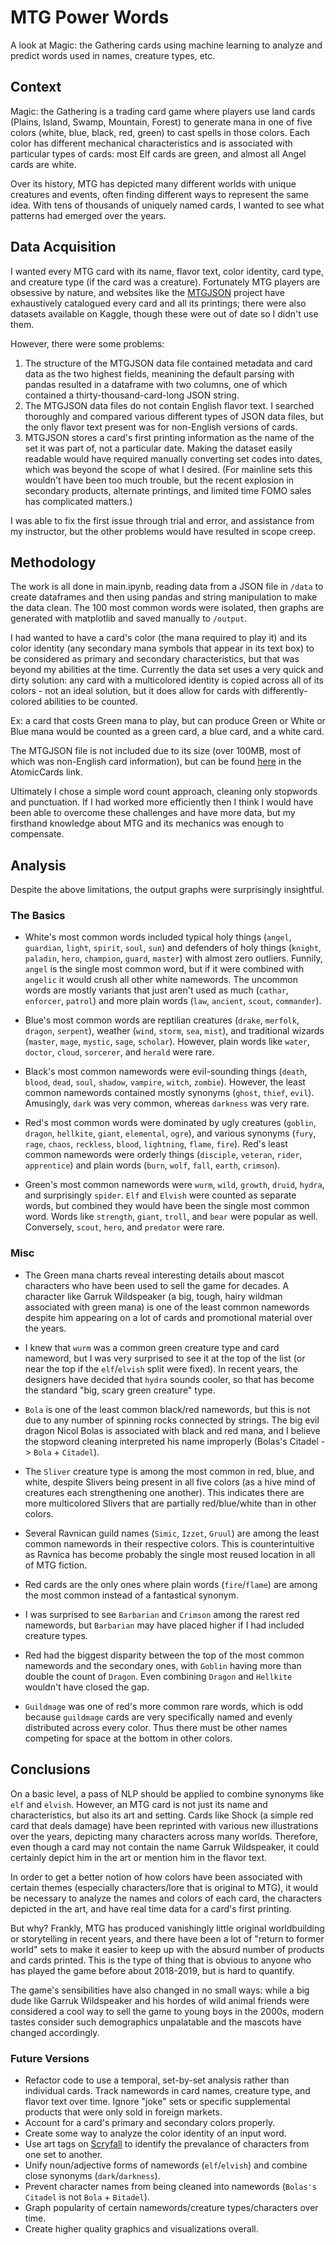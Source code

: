 # MTG Power Words
A look at Magic: the Gathering cards using machine learning to analyze and predict words used in names, creature types, etc.

## Context
Magic: the Gathering is a trading card game where players use land cards (Plains, Island, Swamp, Mountain, Forest) to generate mana in one of five colors (white, blue, black, red, green) to cast spells in those colors. Each color has different mechanical characteristics and is associated with particular types of cards: most Elf cards are green, and almost all Angel cards are white.

Over its history, MTG has depicted many different worlds with unique creatures and events, often finding different ways to represent the same idea. With tens of thousands of uniquely named cards, I wanted to see what patterns had emerged over the years.


## Data Acquisition
I wanted every MTG card with its name, flavor text, color identity, card type, and creature type (if the card was a creature). Fortunately MTG players are obsessive by nature, and websites like the [MTGJSON](https://mtgjson.com) project have exhaustively catalogued every card and all its printings; there were also datasets available on Kaggle, though these were out of date so I didn't use them.

However, there were some problems:
1. The structure of the MTGJSON data file contained metadata and card data as the two highest fields, meanining the default parsing with pandas resulted in a dataframe with two columns, one of which contained a thirty-thousand-card-long JSON string.
2. The MTGJSON data files do not contain English flavor text. I searched thoroughly and compared various different types of JSON data files, but the only flavor text present was for non-English versions of cards.
3. MTGJSON stores a card's first printing information as the name of the set it was part of, not a particular date. Making the dataset easily readable would have required manually converting set codes into dates, which was beyond the scope of what I desired. (For mainline sets this wouldn't have been too much trouble, but the recent explosion in secondary products, alternate printings, and limited time FOMO sales has complicated matters.)

I was able to fix the first issue through trial and error, and assistance from my instructor, but the other problems would have resulted in scope creep.


## Methodology
The work is all done in main.ipynb, reading data from a JSON file in `/data` to create dataframes and then using pandas and string manipulation to make the data clean. The 100 most common words were isolated, then graphs are generated with matplotlib and saved manually to `/output`.

I had wanted to have a card's color (the mana required to play it) and its color identity (any secondary mana symbols that appear in its text box) to be considered as primary and secondary characteristics, but that was beyond my abilities at the time. Currently the data set uses a very quick and dirty solution: any card with a multicolored identity is copied across all of its colors - not an ideal solution, but it does allow for cards with differently-colored abilities to be counted.

Ex: a card that costs Green mana to play, but can produce Green or White or Blue mana would be counted as a green card, a blue card, and a white card.

The MTGJSON file is not included due to its size (over 100MB, most of which was non-English card information), but can be found [here](https://mtgjson.com/downloads/all-files/) in the AtomicCards link.

Ultimately I chose a simple word count approach, cleaning only stopwords and punctuation. If I had worked more efficiently then I think I would have been able to overcome these challenges and have more data, but my firsthand knowledge about MTG and its mechanics was enough to compensate.

## Analysis
Despite the above limitations, the output graphs were surprisingly insightful.

### The Basics
- White's most common words included typical holy things (`angel`, `guardian`, `light`, `spirit`, `soul`, `sun`) and defenders of holy things (`knight`, `paladin`, `hero`, `champion`, `guard`, `master`) with almost zero outliers. Funnily, `angel` is the single most common word, but if it were combined with `angelic` it would crush all other white namewords. The uncommon words are mostly variants that just aren't used as much (`cathar`, `enforcer`, `patrol`) and more plain words (`law`, `ancient`, `scout`, `commander`).

- Blue's most common words are reptilian creatures (`drake`, `merfolk`, `dragon`, `serpent`), weather (`wind`, `storm`, `sea`, `mist`), and traditional wizards (`master`, `mage`, `mystic`, `sage`, `scholar`). However, plain words like `water`, `doctor`, `cloud`, `sorcerer`, and `herald` were rare.

- Black's most common namewords were evil-sounding things (`death`, `blood`, `dead`, `soul`, `shadow`, `vampire`, `witch`, `zombie`). However, the least common namewords contained mostly synonyms (`ghost`, `thief`, `evil`). Amusingly, `dark` was very common, whereas `darkness` was very rare.

- Red's most common words were dominated by ugly creatures (`goblin`, `dragon`, `hellkite`, `giant`, `elemental`, `ogre`), and various synonyms (`fury`, `rage`, `chaos`, `reckless`, `blood`, `lightning`, `flame`, `fire`). Red's least common namewords were orderly things (`disciple`, `veteran`, `rider`, `apprentice`) and plain words (`burn`, `wolf`, `fall`, `earth`, `crimson`).

- Green's most common namewords were `wurm`, `wild`, `growth`, `druid`, `hydra`, and surprisingly `spider`. `Elf` and `Elvish` were counted as separate words, but combined they would have been the single most common word. Words like `strength`, `giant`, `troll`, and `bear` were popular as well. Conversely, `scout`, `hero`, and `predator` were rare.


### Misc
- The Green mana charts reveal interesting details about mascot characters who have been used to sell the game for decades. A character like Garruk Wildspeaker (a big, tough, hairy wildman associated with green mana) is one of the least common namewords despite him appearing on a lot of cards and promotional material over the years.

- I knew that `wurm` was a common green creature type and card nameword, but I was very surprised to see it at the top of the list (or near the top if the `elf`/`elvish` split were fixed). In recent years, the designers have decided that `hydra` sounds cooler, so that has become the standard "big, scary green creature" type.

- `Bola` is one of the least common black/red namewords, but this is not due to any number of spinning rocks connected by strings. The big evil dragon Nicol Bolas is associated with black and red mana, and I believe the stopword cleaning interpreted his name improperly (Bolas's Citadel -> `Bola` + `Citadel`).

- The `Sliver` creature type is among the most common in red, blue, and white, despite Slivers being present in all five colors (as a hive mind of creatures each strengthening one another). This indicates there are more multicolored Slivers that are partially red/blue/white than in other colors.

- Several Ravnican guild names (`Simic`, `Izzet`, `Gruul`) are among the least common namewords in their respective colors. This is counterintuitive as Ravnica has become probably the single most reused location in all of MTG fiction.

- Red cards are the only ones where plain words (`fire`/`flame`) are among the most common instead of a fantastical synonym.

- I was surprised to see `Barbarian` and `Crimson` among the rarest red namewords, but `Barbarian` may have placed higher if I had included creature types.

- Red had the biggest disparity between the top of the most common namewords and the secondary ones, with `Goblin` having more than double the count of `Dragon`. Even combining `Dragon` and `Hellkite` wouldn't have closed the gap.

- `Guildmage` was one of red's more common rare words, which is odd because `guildmage` cards are very specifically named and evenly distributed across every color. Thus there must be other names competing for space at the bottom in other colors.


## Conclusions
On a basic level, a pass of NLP should be applied to combine synonyms like `elf` and `elvish`. However, an MTG card is not just its name and characteristics, but also its art and setting. Cards like Shock (a simple red card that deals damage) have been reprinted with various new illustrations over the years, depicting many characters across many worlds. Therefore, even though a card may not contain the name Garruk Wildspeaker, it could certainly depict him in the art or mention him in the flavor text.

In order to get a better notion of how colors have been associated with certain themes (especially characters/lore that is original to MTG), it would be necessary to analyze the names and colors of each card, the characters depicted in the art, and have real time data for a card's first printing.

But why? Frankly, MTG has produced vanishingly little original worldbuilding or storytelling in recent years, and there have been a lot of "return to former world" sets to make it easier to keep up with the absurd number of products and cards printed. This is the type of thing that is obvious to anyone who has played the game before about 2018-2019, but is hard to quantify.

The game's sensibilities have also changed in no small ways: while a big dude like Garruk Wildspeaker and his hordes of wild animal friends were considered a cool way to sell the game to young boys in the 2000s, modern tastes consider such demographics unpalatable and the mascots have changed accordingly.

### Future Versions
- Refactor code to use a temporal, set-by-set analysis rather than individual cards. Track namewords in card names, creature type, and flavor text over time. Ignore "joke" sets or specific supplemental products that were only sold in foreign markets.
- Account for a card's primary and secondary colors properly.
- Create some way to analyze the color identity of an input word.
- Use art tags on [Scryfall](https://tagger.scryfall.com/) to identify the prevalance of characters from one set to another.
- Unify noun/adjective forms of namewords (`elf`/`elvish`) and combine close synonyms (`dark`/`darkness`).
- Prevent character names from being cleaned into namewords (`Bolas's Citadel` is not `Bola` + `Bitadel`).
- Graph popularity of certain namewords/creature types/characters over time.
- Create higher quality graphics and visualizations overall.
